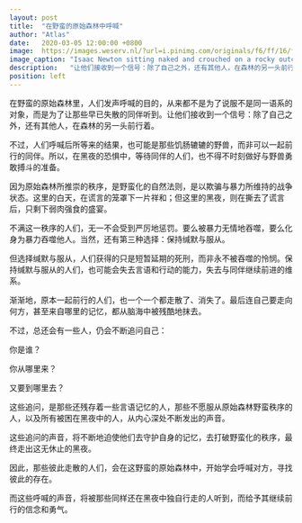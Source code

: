 ```yaml
---
layout: post
title:  "在野蛮的原始森林中呼喊"
author: "Atlas"
date:   2020-03-05 12:00:00 +0800
image:  https://images.weserv.nl/?url=i.pinimg.com/originals/f6/ff/16/f6ff1604b86f6c64d10c09056e0cd000.jpg
image_caption: "Isaac Newton sitting naked and crouched on a rocky outcropping, at the bottom of the sea."
description:   "让他们接收到一个信号：除了自己之外，还有其他人，在森林的另一头前行着。"
position: left
---
```


在野蛮的原始森林里，人们发声呼喊的目的，从来都不是为了说服不是同一语系的对象，而是为了让那些早已失散的同伴听到。让他们接收到一个信号：除了自己之外，还有其他人，在森林的另一头前行着。

<!--more-->

不过，人们呼喊后所等来的结果，也可能是那些饥肠辘辘的野兽，而非可以一起前行的同伴。所以，在黑夜的恐惧中，等待同伴的人们，也不得不时刻做好与野兽勇敢搏斗的准备。

因为原始森林所推崇的秩序，是野蛮化的自然法则，是以欺骗与暴力所维持的战争状态。这里的白天，在谎言的笼罩下一片祥和；但这里的黑夜，则在撕去了谎言后，只剩下弱肉强食的盛宴。

不满这一秩序的人们，无一不会受到严厉地惩罚。要么被暴力无情地吞噬，要么化身为暴力吞噬他人。当然，还有第三种选择：保持缄默与服从。

但选择缄默与服从，人们获得的只是短暂延期的死刑，而非永不被吞噬的怜悯。保持缄默与服从的人们，也可能会失去言语和行动的能力，失去与同伴继续前进的维系。

渐渐地，原本一起前行的人们，也一个一个都走散了、消失了。最后连自己要走向何方，甚至来自哪里的记忆，都从脑海中被残酷地抹去。

不过，总还会有一些人，仍会不断追问自己：

你是谁？

你从哪里来？

又要到哪里去？

这些追问，是那些还残存着一些言语记忆的人，那些不愿服从原始森林野蛮秩序的人，以及所有被困在黑夜中的人，从内心深处不断发出的声音。

这些追问的声音，将不断地迫使他们去守护自身的记忆，去打破野蛮化的秩序，最终走出这无休止的黑夜。

因此，那些彼此走散的人们，会在这野蛮的原始森林中，开始学会呼喊对方，寻找彼此的存在。

而这些呼喊的声音，将被那些同样还在黑夜中独自行走的人听到，而给予其继续前行的信念和勇气。
